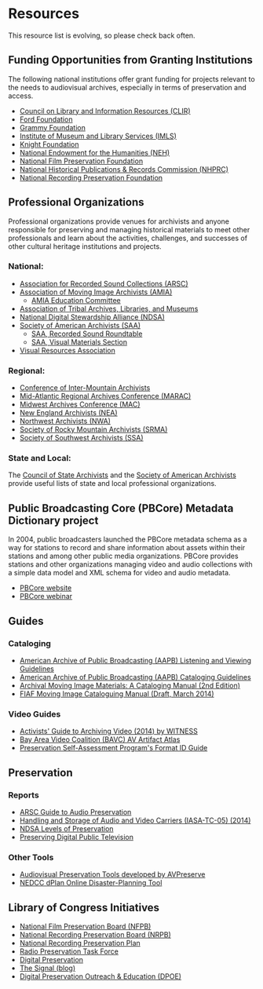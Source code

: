 # Resources

This resource list is evolving, so please check back often.


## Funding Opportunities from Granting Institutions

The following national institutions offer grant funding for projects relevant 
to the needs to audiovisual archives, especially in terms of preservation and 
access.

- [Council on Library and Information Resources (CLIR)](http://www.clir.org/)
- [Ford Foundation](http://www.fordfoundation.org/Grants)
- [Grammy Foundation](http://www.grammy.org/grammy-foundation/grants)
- [Institute of Museum and Library Services (IMLS)](http://www.imls.gov/)
- [Knight Foundation](http://www.knightfoundation.org/apply/funding-options/)
- [National Endowment for the Humanities (NEH)](http://www.neh.gov/grants)
- [National Film Preservation Foundation](http://www.filmpreservation.org/)
- [National Historical Publications & Records Commission 
(NHPRC)](http://www.archives.gov/nhprc/announcement/)
- [National Recording Preservation 
Foundation](http://recordingpreservation.org/)

 
## Professional Organizations

Professional organizations provide venues for archivists and anyone responsible 
for preserving and managing historical materials to meet other professionals 
and learn about the activities, challenges, and successes of other cultural 
heritage institutions and projects.

### National:

- [Association for Recorded Sound Collections (ARSC)](http://www.arsc-audio.org/index.php)
- [Association of Moving Image Archivists (AMIA)](http://www.amianet.org/)
  - [AMIA Education Committee](https://amiaeducomm.wordpress.com/)
- [Association of Tribal Archives, Libraries, and Museums](http://www.atalm.org)
- [National Digital Stewardship Alliance 
(NDSA)](http://www.digitalpreservation.gov/ndsa/)
- [Society of American Archivists (SAA)](http://www2.archivists.org/)
  - [SAA, Recorded Sound 
Roundtable](http://www2.archivists.org/groups/recorded-sound-roundtable)
  - [SAA, Visual Materials Section](http://saavms.org)
- [Visual Resources Association](http://vraweb.org/)

### Regional:

- [Conference of Inter-Mountain Archivists](http://cimarchivists.org/)
- [Mid-Atlantic Regional Archives Conference (MARAC)](http://www.marac.info/)
- [Midwest Archives Conference (MAC)](http://www.midwestarchives.org/)
- [New England Archivists (NEA)](http://www.newenglandarchivists.org/)
- [Northwest Archivists (NWA)](http://northwestarchivistsinc.wildapricot.org/)
- [Society of Rocky Mountain Archivists (SRMA)](http://www.srmarchivists.org/)
- [Society of Southwest Archivists (SSA)](http://southwestarchivists.org/)

### State and Local:

The [Council 
of State 
Archivists](https://www.statearchivists.org) and the [Society of American 
Archivists](http://www2.archivists.org/assoc-orgs/directory) provide useful lists of state and local professional organizations.


## Public Broadcasting Core (PBCore) Metadata Dictionary project

In 2004, public broadcasters launched the PBCore metadata schema as a way for 
stations to record and share information about assets within their stations and 
among other public media organizations. PBCore provides stations and other 
organizations managing video and audio collections with a simple data model and 
XML schema for video and audio metadata.

- [PBCore website](http://pbcore.org/)
- [PBCore webinar](http://vimeo.com/109940772)

## Guides

### Cataloging

- [American Archive of Public Broadcasting (AAPB) Listening and Viewing Guidelines](https://docs.google.com/document/d/1DV6Foz-X0ID8IxmM8QlR2n10479Pmq-WmzpDk7RCzcQ/edit?usp=sharing)
- [American Archive of Public Broadcasting (AAPB) Cataloging Guidelines](https://docs.google.com/document/d/1-i3p1TvAMcAhqNxCAkvAQ7xUYUpgsMvUcJgP0PJfg2o/edit?usp=sharing)
- [Archival Moving Image Materials: A Cataloging Manual (2nd 
Edition)](https://archive.org/details/AMIM2)
- [FIAF Moving Image Cataloguing Manual (Draft, March 
2014)](http://www.filmstandards.org/fiaf/wiki/doku.php)

### Video Guides

- [Activists' Guide to Archiving Video (2014) by WITNESS](http://archiveguide.witness.org/)
- [Bay Area Video Coalition (BAVC) AV Artifact 
Atlas](http://avaa.bavc.org/artifactatlas/index.php/A/V_Artifact_Atlas)
- [Preservation Self-Assessment Program's Format ID Guide](https://psap.library.illinois.edu/format-id-guide)


## Preservation

### Reports

- [ARSC Guide to Audio Preservation](http://www.clir.org/pubs/reports/pub164/pub164.pdf)
- [Handling and Storage of Audio and Video Carriers (IASA-TC-05) (2014)](http://www.iasa-web.org/notice_board/iasa-publishes-authoritative-guide-handling-and-storage-sound-and-video-recordings)
- [NDSA Levels of Preservation](http://www.digitalpreservation.gov/ndsa/activities/levels.html)
- [Preserving Digital Public Television](http://www.digitalpreservation.gov/partners/pdpt.html)

 
### Other Tools

- [Audiovisual Preservation Tools developed by 
AVPreserve](http://www.avpreserve.com/avpsresources/tools/)
- [NEDCC dPlan Online Disaster-Planning 
Tool](https://www.nedcc.org/free-resources/dplan-the-online-disaster-planning-tool)


## Library of Congress Initiatives

- [National Film Preservation Board 
(NFPB)](http://www.loc.gov/programs/national-film-preservation-board/about-this-program)
- [National Recording Preservation Board 
(NRPB)](http://www.loc.gov/rr/record/nrpb/)
- [National Recording Preservation 
Plan](http://www.loc.gov/programs/national-recording-preservation-plan/about-this-program/)
- [Radio Preservation Task 
Force](http://www.loc.gov/programs/national-recording-preservation-plan/about-this-program/radio-preservation-task-force/)
- [Digital Preservation](http://www.digitalpreservation.gov/)
- [The Signal (blog)](http://blogs.loc.gov/digitalpreservation/)
- [Digital Preservation Outreach & Education (DPOE)](http://www.digitalpreservation.gov/education/)
